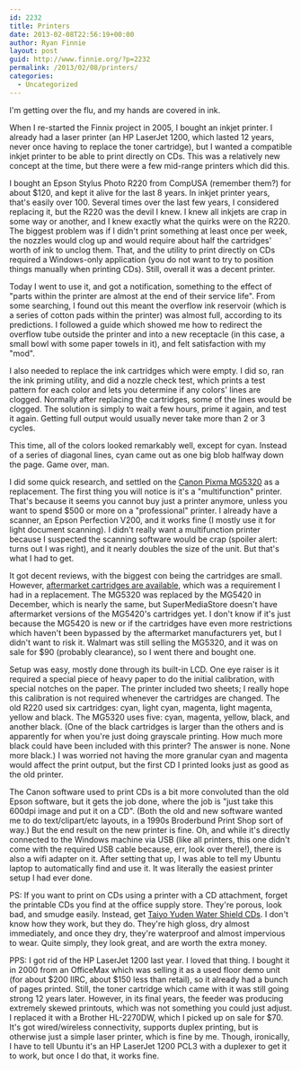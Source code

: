 ```yaml
---
id: 2232
title: Printers
date: 2013-02-08T22:56:19+00:00
author: Ryan Finnie
layout: post
guid: http://www.finnie.org/?p=2232
permalink: /2013/02/08/printers/
categories:
  - Uncategorized
---
```

I'm getting over the flu, and my hands are covered in ink.

When I re-started the Finnix project in 2005, I bought an inkjet printer. I already had a laser printer (an HP LaserJet 1200, which lasted 12 years, never once having to replace the toner cartridge), but I wanted a compatible inkjet printer to be able to print directly on CDs. This was a relatively new concept at the time, but there were a few mid-range printers which did this.

I bought an Epson Stylus Photo R220 from CompUSA (remember them?) for about $120, and kept it alive for the last 8 years. In inkjet printer years, that's easily over 100. Several times over the last few years, I considered replacing it, but the R220 was the devil I knew. I knew all inkjets are crap in some way or another, and I knew exactly what the quirks were on the R220. The biggest problem was if I didn't print something at least once per week, the nozzles would clog up and would require about half the cartridges' worth of ink to unclog them. That, and the utility to print directly on CDs required a Windows-only application (you do not want to try to position things manually when printing CDs). Still, overall it was a decent printer.

Today I went to use it, and got a notification, something to the effect of "parts within the printer are almost at the end of their service life". From some searching, I found out this meant the overflow ink reservoir (which is a series of cotton pads within the printer) was almost full, according to its predictions. I followed a guide which showed me how to redirect the overflow tube outside the printer and into a new receptacle (in this case, a small bowl with some paper towels in it), and felt satisfaction with my "mod".

I also needed to replace the ink cartridges which were empty. I did so, ran the ink priming utility, and did a nozzle check test, which prints a test pattern for each color and lets you determine if any colors' lines are clogged. Normally after replacing the cartridges, some of the lines would be clogged. The solution is simply to wait a few hours, prime it again, and test it again. Getting full output would usually never take more than 2 or 3 cycles.

This time, all of the colors looked remarkably well, except for cyan. Instead of a series of diagonal lines, cyan came out as one big blob halfway down the page. Game over, man.

I did some quick research, and settled on the [Canon Pixma MG5320](http://reviews.cnet.com/multifunction-devices/canon-pixma-mg5320/4505-3181_7-34968161.html) as a replacement. The first thing you will notice is it's a "multifunction" printer. That's because it seems you cannot buy just a printer anymore, unless you want to spend $500 or more on a "professional" printer. I already have a scanner, an Epson Perfection V200, and it works fine (I mostly use it for light document scanning). I didn't really want a multifunction printer because I suspected the scanning software would be crap (spoiler alert: turns out I was right), and it nearly doubles the size of the unit. But that's what I had to get.

It got decent reviews, with the biggest con being the cartridges are small. However, [aftermarket cartridges are available](http://www.supermediastore.com/category/mo/canon-pixma-mg5320-ink-cartridges), which was a requirement I had in a replacement. The MG5320 was replaced by the MG5420 in December, which is nearly the same, but SuperMediaStore doesn't have aftermarket versions of the MG5420's cartridges yet. I don't know if it's just because the MG5420 is new or if the cartridges have even more restrictions which haven't been bypassed by the aftermarket manufacturers yet, but I didn't want to risk it. Walmart was still selling the MG5320, and it was on sale for $90 (probably clearance), so I went there and bought one.

Setup was easy, mostly done through its built-in LCD. One eye raiser is it required a special piece of heavy paper to do the initial calibration, with special notches on the paper. The printer included two sheets; I really hope this calibration is not required whenever the cartridges are changed. The old R220 used six cartridges: cyan, light cyan, magenta, light magenta, yellow and black. The MG5320 uses five: cyan, magenta, yellow, black, and another black. (One of the black cartridges is larger than the others and is apparently for when you're just doing grayscale printing. How much more black could have been included with this printer? The answer is none. None more black.) I was worried not having the more granular cyan and magenta would affect the print output, but the first CD I printed looks just as good as the old printer.

The Canon software used to print CDs is a bit more convoluted than the old Epson software, but it gets the job done, where the job is "just take this 600dpi image and put it on a CD". (Both the old and new software wanted me to do text/clipart/etc layouts, in a 1990s Broderbund Print Shop sort of way.) But the end result on the new printer is fine. Oh, and while it's directly connected to the Windows machine via USB (like all printers, this one didn't come with the required USB cable because, err, look over there!), there is also a wifi adapter on it. After setting that up, I was able to tell my Ubuntu laptop to automatically find and use it. It was literally the easiest printer setup I had ever done.

PS: If you want to print on CDs using a printer with a CD attachment, forget the printable CDs you find at the office supply store. They're porous, look bad, and smudge easily. Instead, get [Taiyo Yuden Water Shield CDs](http://www.supermediastore.com/product/u/taiyo-yuden-52x-cd-r-media-water-shield-white-inkjet-hub-printable-50pk-in-cake-box-spindle). I don't know how they work, but they do. They're high gloss, dry almost immediately, and once they dry, they're waterproof and almost impervious to wear. Quite simply, they look great, and are worth the extra money.

PPS: I got rid of the HP LaserJet 1200 last year. I loved that thing. I bought it in 2000 from an OfficeMax which was selling it as a used floor demo unit (for about $200 IIRC, about $150 less than retail), so it already had a bunch of pages printed. Still, the toner cartridge which came with it was still going strong 12 years later. However, in its final years, the feeder was producing extremely skewed printouts, which was not something you could just adjust. I replaced it with a Brother HL-2270DW, which I picked up on sale for $70. It's got wired/wireless connectivity, supports duplex printing, but is otherwise just a simple laser printer, which is fine by me. Though, ironically, I have to tell Ubuntu it's an HP LaserJet 1200 PCL3 with a duplexer to get it to work, but once I do that, it works fine.